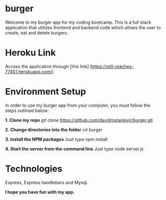 # burger

Welcome to my burger app for my coding bootcamp. This is a full stack application that utilizes frontend and backend code which allows the user to create, eat and delete burgers.

# Heroku Link

Access the application through [this link] (https://still-reaches-77451.herokuapp.com/)

# Environment Setup

In order to use my burger app from your computer, you must follow the steps outlined below:

**1. Clone my repo**
git clone https://github.com/davidmstanleyjr/burger.git

**2. Change directories into the folder**
cd burger

**3. Install the NPM packages**
Just type npm install

**4. Start the server from the command line**
Just type node server.js

# Technologies
Express, Express handlebars and Mysql.

**I hope you have fun with my app.**